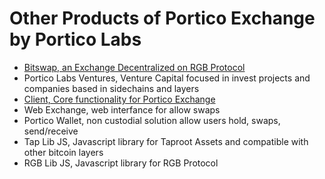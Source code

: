 # Other Products of Portico Exchange by Portico Labs

* [Bitswap, an Exchange Decentralized on RGB Protocol](https://github.com/BitSwap-BiFi)
* Portico Labs Ventures, Venture Capital focused in invest projects and companies based in sidechains and layers
* [Client, Core functionality for Portico Exchange](https://github.com/PorticoExchange/PorticoExchange-Core-Client)
* Web Exchange, web interfance for allow swaps
* Portico Wallet, non custodial solution allow users hold, swaps, send/receive
* Tap Lib JS, Javascript library for Taproot Assets and compatible with other bitcoin layers
* RGB Lib JS, Javascript library for RGB Protocol
